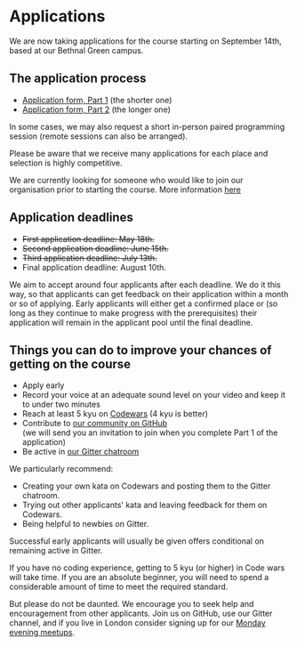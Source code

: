 # Applications

We are now taking applications for the course starting on September 14th, based at our Bethnal Green campus.

## The application process

+ [Application form, Part 1](apply1.html) (the shorter one) 
+ [Application form, Part 2](apply2.html) (the longer one) 

In some cases, we may also request a short in-person paired programming session (remote sessions can also be arranged). 

Please be aware that we receive many applications for each place and selection is highly competitive.

We are currently looking for someone who would like to join our organisation prior to starting the course. More information [here](/internship)

## Application deadlines

+ ~~First application deadline: May 18th.~~
+ ~~Second application deadline: June 15th.~~
+ ~~Third application deadline: July 13th.~~
+ Final application deadline: August 10th.

We aim to accept around four applicants after each deadline. We do it this way, so that applicants can get feedback on their application within a month or so of applying. Early applicants will either get a confirmed place or (so long as they continue to make progress with the prerequisites) their application will remain in the applicant pool until the final deadline.

## Things you can do to improve your chances of getting on the course

+ Apply early 
+ Record your voice at an adequate sound level on your video and keep it to under two minutes
+ Reach at least 5 kyu on [Codewars](http://www.codewars.com/?language=javascript) (4 kyu is better)
+ Contribute to [our community on GitHub](https://github.com/codingforeveryone)    
(we will send you an invitation to join when you complete Part 1 of the application) 
+ Be active in  [our Gitter chatroom](https://gitter.im/codingforeveryone)

We particularly recommend:
+ Creating your own kata on Codewars and posting them to the Gitter chatroom.
+ Trying out other applicants' kata and leaving feedback for them on Codewars.
+ Being helpful to newbies on Gitter.

Successful early applicants will usually be given offers conditional on remaining active in Gitter.

If you have no coding experience, getting to 5 kyu (or higher) in Code wars will take time. If you are an absolute beginner, you will need to spend a considerable amount of time to meet the required standard. 

But please do not be daunted. We encourage you to seek help and encouragement from other applicants. Join us on GitHub, use our Gitter channel, and if you live in London consider signing up for our [Monday evening meetups](http://www.meetup.com/founderscoders/).

